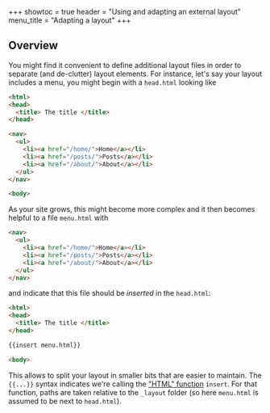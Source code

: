 +++
showtoc = true
header = "Using and adapting an external layout"
menu_title = "Adapting a layout"
+++

## Overview
You might find it convenient to define additional layout files in order to separate (and de-clutter) layout elements.
For instance, let's say your layout includes a menu, you might begin with a `head.html` looking like

```html
<html>
<head>
  <title> The title </title>
</head>

<nav>
  <ul>
    <li><a href="/home/">Home</a></li>
    <li><a href="/posts/">Posts</a></li>
    <li><a href="/about/">About</a></li>
  </ul>
</nav>

<body>
```

As your site grows, this might become more complex and it then becomes helpful to a file `menu.html` with

```html
<nav>
  <ul>
    <li><a href="/home/">Home</a></li>
    <li><a href="/posts/">Posts</a></li>
    <li><a href="/about/">About</a></li>
  </ul>
</nav>
```

and indicate that this file should be _inserted_ in the `head.html`:

```html
<html>
<head>
  <title> The title </title>
</head>

{{insert menu.html}}

<body>
```

This allows to split your layout in smaller bits that are easier to maintain.
The `{{...}}` syntax indicates we're calling the ["HTML" function](/syntax/vars+funs/) `insert`.
For that function, paths are taken relative to the `_layout` folder (so here `menu.html` is assumed to be next to `head.html`).
